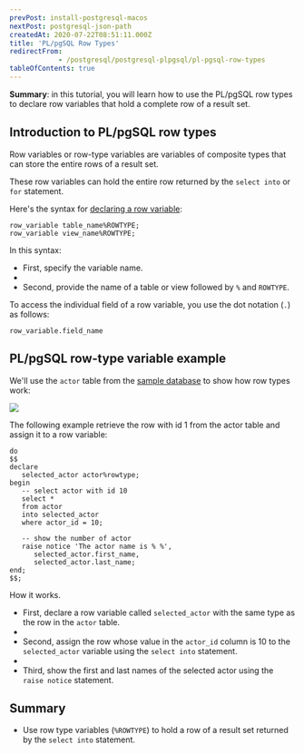 ```yaml
---
prevPost: install-postgresql-macos
nextPost: postgresql-json-path
createdAt: 2020-07-22T08:51:11.000Z
title: 'PL/pgSQL Row Types'
redirectFrom: 
            - /postgresql/postgresql-plpgsql/pl-pgsql-row-types
tableOfContents: true
---
```



**Summary**: in this tutorial, you will learn how to use the PL/pgSQL row types to declare row variables that hold a complete row of a result set.

## Introduction to PL/pgSQL row types

Row variables or row-type variables are variables of composite types that can store the entire rows of a result set.

These row variables can hold the entire row returned by the `select into` or `for` statement.

Here's the syntax for [declaring a row variable](/postgresql/postgresql-plpgsql/plpgsql-variables):

```
row_variable table_name%ROWTYPE;
row_variable view_name%ROWTYPE;
```

In this syntax:

- First, specify the variable name.
-
- Second, provide the name of a table or view followed by `%` and `ROWTYPE`.

To access the individual field of a row variable, you use the dot notation (`.`) as follows:

```
row_variable.field_name
```

## PL/pgSQL row-type variable example

We'll use the `actor` table from the [sample database](/postgresql/postgresql-getting-started/postgresql-sample-database) to show how row types work:

![](/postgresqltutorial_data/actor.png)

The following example retrieve the row with id 1 from the actor table and assign it to a row variable:

```
do
$$
declare
   selected_actor actor%rowtype;
begin
   -- select actor with id 10
   select *
   from actor
   into selected_actor
   where actor_id = 10;

   -- show the number of actor
   raise notice 'The actor name is % %',
      selected_actor.first_name,
      selected_actor.last_name;
end;
$$;
```

How it works.

- First, declare a row variable called `selected_actor` with the same type as the row in the `actor` table.
-
- Second, assign the row whose value in the `actor_id` column is 10 to the `selected_actor` variable using the `select into` statement.
-
- Third, show the first and last names of the selected actor using the `raise notice` statement.

## Summary

- Use row type variables (`%ROWTYPE`) to hold a row of a result set returned by the `select into` statement.
